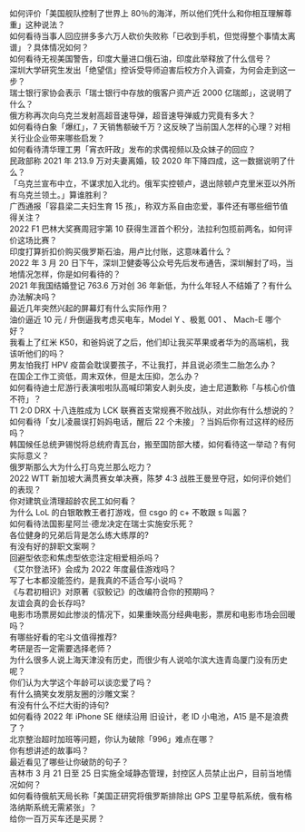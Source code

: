 如何评价「美国舰队控制了世界上 80％的海洋，所以他们凭什么和你相互理解尊重」这种说法？  
如何看待当事人回应拼多多六万人砍价失败称「已收到手机，但觉得整个事情太离谱」？具体情况如何？  
如何看待无视美国警告，印度大量进口俄石油，印度此举释放了什么信号？  
深圳大学研究生发出「绝望信」控诉受导师迫害后校方介入调查，为何会走到这一步？  
瑞士银行家协会表示「瑞士银行中存放的俄客户资产近 2000 亿瑞郎」，这说明了什么？  
俄方称再次向乌克兰发射高超音速导弹，超音速导弹威力究竟有多大？  
如何看待白象「爆红」，7 天销售额破千万？这反映了当前国人怎样的心理？对相关行业企业带来哪些启发？  
如何看待清华理工男「宵衣旰政」发布的求偶视频以及众妹子的回应？  
民政部称 2021 年 213.9 万对夫妻离婚，较 2020 年下降四成，这一数据说明了什么？  
「乌克兰宣布中立，不谋求加入北约。俄军实控顿卢，退出除顿卢克里米亚以外所有乌克兰领土。」算谁胜利？  
广西通报「容县梁二夫妇生育 15 孩」，称双方系自由恋爱，事件还有哪些细节值得关注？  
2022 F1 巴林大奖赛周冠宇第 10 获得生涯首个积分，法拉利包揽前两名，如何评价这场比赛？  
印度打算折扣价购买俄罗斯石油，用卢比付账，这意味着什么？  
2022 年 3 月 20 日下午，深圳卫健委等公众号先后发布通告，深圳解封了吗，当地情况怎样，你是如何看待的？  
2021 年我国结婚登记 763.6 万对创 36 年新低，为什么年轻人不结婚了？有什么办法解决吗？  
最近几年突然兴起的屏幕灯有什么实际作用？  
油价逼近 10 元 / 升倒逼我考虑买电车，Model Y 、极氪 001 、 Mach-E 哪个好？  
我看上了红米 K50，和爸妈说了之后，他们却让我买苹果或者华为的高端机，我该听他们的吗？  
男友怕我打 HPV 疫苗会耽误要孩子，不让我打，并且说必须生二胎怎么办？  
在国企工作工资低，周末双休，但是太压抑，怎么办？  
如何看待迪士尼游行表演啦啦队高喊印第安人剥头皮，迪士尼道歉称「与核心价值不符」？  
T1 2:0 DRX 十八连胜成为 LCK 联赛首支常规赛不败战队，对此你有什么想说的？  
如何看待「女儿凌晨误打妈妈电话，醒后 22 个未接」？当妈后你有过这样的经历吗？  
韩国候任总统尹锡悦将总统府青瓦台，搬至国防部大楼，如何看待这一举动？有何实际意义？  
俄罗斯那么大为什么打乌克兰那么吃力？  
2022 WTT 新加坡大满贯赛女单决赛，陈梦 4:3 战胜王曼昱夺冠，如何评价她们的表现？  
你对建筑业清理超龄农民工如何看？  
为什么 LoL 的白银敢教王者打游戏，但 csgo 的 c+ 不敢跟 s 叫嚣？  
如何看待法国影星阿兰·德龙决定在瑞士实施安乐死？  
各位健身的兄弟后背是怎么练大练厚的?  
有没有好的辞职文案啊？  
回避型依恋和焦虑型依恋注定相爱相杀吗？  
《艾尔登法环》会成为 2022 年度最佳游戏吗？  
写了七本都没能签约，是我真的不适合写小说吗？  
《与君初相识》对原著《驭鲛记》的改编符合你的预期吗？  
友谊会真的会长存吗?  
电影市场票房如此惨淡的情况下，如果重映高分经典电影，票房和电影市场会回暖吗？  
有哪些好看的宅斗文值得推荐?  
考研是否一定需要选择老师？  
为什么很多人说上海天津没有历史，而很少有人说哈尔滨大连青岛厦门没有历史呢？  
你们认为大学这个年龄可以谈恋爱了吗？  
有什么搞笑女发朋友圈的沙雕文案？  
有没有什么不烂大街的诗句?  
如何看待 2022 年 iPhone SE 继续沿用 旧设计，老 ID 小电池，A15 是不是浪费了？  
北京整治超时加班等问题，你认为破除「996」难点在哪？  
你有想讲述的故事吗？  
最近看见了哪些让你破防的句子？  
吉林市 3 月 21 日至 25 日实施全域静态管理，封控区人员禁止出户，目前当地情况如何？  
如何看待俄航天局长称「美国正研究将俄罗斯排除出 GPS 卫星导航系统，俄有格洛纳斯系统无需紧张」？  
给你一百万买车还是买房？  
